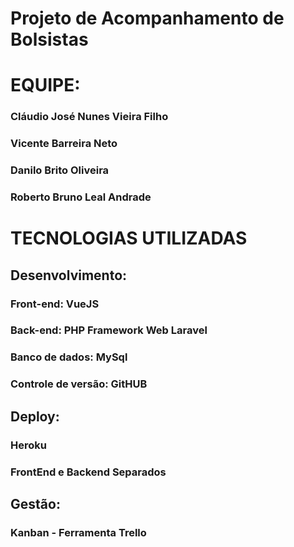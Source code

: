 # Projeto de Acompanhamento de Bolsistas

# EQUIPE:
### Cláudio José Nunes Vieira Filho
### Vicente Barreira Neto
### Danilo Brito Oliveira
### Roberto Bruno Leal Andrade

# TECNOLOGIAS UTILIZADAS

## Desenvolvimento:
### Front-end: VueJS
### Back-end: PHP Framework Web Laravel
### Banco de dados: MySql
### Controle de versão: GitHUB

## Deploy:
### Heroku
### FrontEnd e Backend Separados

## Gestão:
### Kanban - Ferramenta Trello
